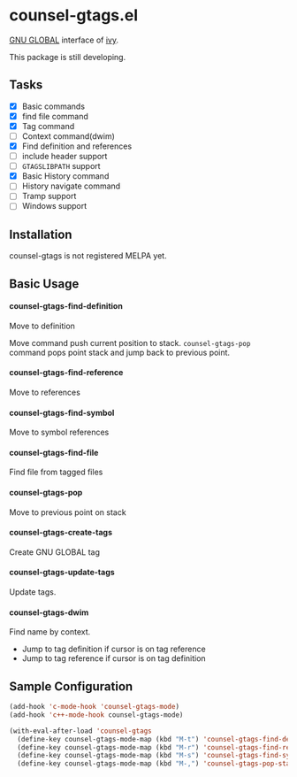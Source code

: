 # counsel-gtags.el

[GNU GLOBAL](https://www.gnu.org/software/global/) interface of [ivy](https://github.com/abo-abo/swiper).

This package is still developing.

## Tasks

- [X] Basic commands
- [X] find file command
- [X] Tag command
- [ ] Context command(dwim)
 - [X] Find definition and references
 - [ ] include header support
- [ ] `GTAGSLIBPATH` support
- [X] Basic History command
- [ ] History navigate command
- [ ] Tramp support
- [ ] Windows support

## Installation

counsel-gtags is not registered MELPA yet.

## Basic Usage

#### counsel-gtags-find-definition

Move to definition

Move command push current position to stack. `counsel-gtags-pop` command pops point stack and jump back to previous point.

#### counsel-gtags-find-reference

Move to references

#### counsel-gtags-find-symbol

Move to symbol references

#### counsel-gtags-find-file

Find file from tagged files

#### counsel-gtags-pop

Move to previous point on stack

#### counsel-gtags-create-tags

Create GNU GLOBAL tag

#### counsel-gtags-update-tags

Update tags.

#### counsel-gtags-dwim

Find name by context.

- Jump to tag definition if cursor is on tag reference
- Jump to tag reference if cursor is on tag definition

## Sample Configuration

```lisp
(add-hook 'c-mode-hook 'counsel-gtags-mode)
(add-hook 'c++-mode-hook counsel-gtags-mode)

(with-eval-after-load 'counsel-gtags
  (define-key counsel-gtags-mode-map (kbd "M-t") 'counsel-gtags-find-definition)
  (define-key counsel-gtags-mode-map (kbd "M-r") 'counsel-gtags-find-reference)
  (define-key counsel-gtags-mode-map (kbd "M-s") 'counsel-gtags-find-symbol)
  (define-key counsel-gtags-mode-map (kbd "M-,") 'counsel-gtags-pop-stack))
```
